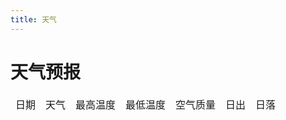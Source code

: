 ```yaml
---
title: 天气
---
```

# 天气预报
<script setup>
    import { ref, onMounted } from "vue"
    import axios from "axios"
if( globalThis.isBrowser){

    onMounted(() => {
        console.log(`Test test`)
        const content = document.getElementById("content");
    })

    axios({
        method: "post",
        url: "https://h5ctywhr.api.moji.com/fc40",
        data: '{"cityId":"1093","cityType":0}'
    }).then((resp) => {
        console.log(resp.data);
        resp.data.forecastDays.forecastDay.forEach((val, idx, arr) => {
            const newrow = document.createElement("tr");
            var d
            d = document.createElement("td")
            d.innerText = new Date(val.predictDate * 1000).toLocaleString().split(" ")[0]
            if (val.festival)
                d.innerText += "[" + val.festival + "]"
            newrow.appendChild(d)
            d = document.createElement("td")
            if (val.weatherDay == val.weatherNight)
                d.innerText = val.weatherDay
            else
                d.innerText = val.weatherDay + "转" + val.weatherNight
            newrow.appendChild(d)
            d = document.createElement("td")
            d.innerText = val.tempHigh + "℃"
            newrow.appendChild(d)
            d = document.createElement("td")
            d.innerText = val.tempLow + "℃"
            newrow.appendChild(d)
            d = document.createElement("td")
            if (val.aqiValue && val.aqiLevel && val.aqiDesc)
                d.innerText = `${val.aqiValue},${val.aqiLevel}级[${val.aqiDesc}]`
            newrow.appendChild(d)
            d = document.createElement("td")
            d.innerText = new Date(val.sunRise * 1000).toLocaleString().split(" ")[1]
            newrow.appendChild(d)
            d = document.createElement("td")
            d.innerText = new Date(val.sunDown * 1000).toLocaleString().split(" ")[1]
            newrow.appendChild(d)
            console.log(val)
            content.appendChild(newrow)
        })
    })}
</script>
<table>
    <thead>
        <tr>
            <td>日期</td>
            <td>天气</td>
            <td>最高温度</td>
            <td>最低温度</td>
            <td>空气质量</td>
            <td>日出</td>
            <td>日落</td>
        </tr>
    </thead>
    <tbody id="content"></tbody>
</table>
